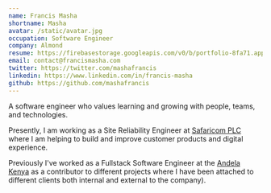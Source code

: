 ```yaml
---
name: Francis Masha
shortname: Masha
avatar: /static/avatar.jpg
occupation: Software Engineer
company: Almond
resume: https://firebasestorage.googleapis.com/v0/b/portfolio-8fa71.appspot.com/o/Karan_Resume.pdf?alt=media&token=b4838b9e-812a-456a-89cc-bb19b4ecb923
email: contact@francismasha.com
twitter: https://twitter.com/mashafrancis
linkedin: https://www.linkedin.com/in/francis-masha
github: https://github.com/mashafrancis
---
```


A software engineer who values learning and growing with people, teams, and
technologies.

Presently, I am working as a Site Reliability Engineer
at [Safaricom PLC](https://www.safaricom.co.ke) where I am helping to build and
improve customer products and digital experience.

Previously I've worked as a Fullstack Software Engineer at
the [Andela Kenya](https://www.andela.com) as a contributor to different
projects where
I have been attached to different clients both internal and external to the
company).
